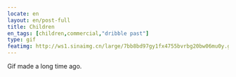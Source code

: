 ```yaml
---
locate: en
layout: en/post-full
title: Children
en_tags: [children,commercial,"dribble past"]
type: gif
featimg: http://ws1.sinaimg.cn/large/7bb8bd97gy1fx4755bvrbg20bw06mu0y.gif
---
```


Gif made a long time ago.